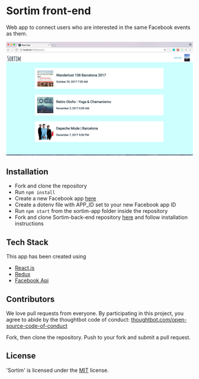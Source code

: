 # Sortim front-end

Web app to connect users who are interested in the same Facebook events as them.

![](images/list-of-events.png)

## Installation

- Fork and clone the repository
- Run `npm install`
- Create a new Facebook app [here](https://developers.facebook.com/)
- Create a dotenv file with APP_ID set to your new Facebook app ID
- Run `npm start` from the sortim-app folder inside the repository
- Fork and clone Sortim-back-end repository [here](https://github.com/annacollins85/Sortim-back-end) and follow installation instructions

## Tech Stack

This app has been created using

- [React.js](https://reactjs.org/)
- [Redux](http://redux.js.org/)
- [Facebook Api](https://developers.facebook.com/docs/javascript)

## Contributors

We love pull requests from everyone. By participating in this project, you agree to abide by the thoughtbot code of conduct: [thoughtbot.com/open-source-code-of-conduct](https://thoughtbot.com/open-source-code-of-conduct)

Fork, then clone the repository. Push to your fork and submit a pull request.


## License

'Sortim' is licensed under the [MIT](http://www.opensource.org/licenses/mit-license.php) license.

